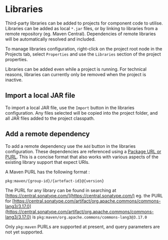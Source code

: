 # Libraries

Third-party libraries can be added to projects for component code to
utilise. Libraries can be added as local `*.jar` files, or by linking to
libraries from a remote repository (eg. Maven Central). Dependencies of remote
libraries will be automatically resolved and included.

To manage libraries configuration, right-click on the project root node in the
Projects tab, select `Properties` and use the `Libraries` section of the project
properties.

Libraries can be added even while a project is running. For technical reasons,
libraries can currently only be removed when the project is inactive.

## Import a local JAR file

To import a local JAR file, use the `Import` button in the libraries
configuration. Any files selected will be copied into the project folder, and
all JAR files added to the project classpath.

## Add a remote dependency

To add a remote dependency use the `Add` button in the libraries configuration.
These dependencies are referenced using a
[Package URL or PURL](https://github.com/package-url/purl-spec). This is a
concise format that also works with various aspects of the existing library
support that expect URIs.

A Maven PURL has the following format :

`pkg:maven/{group-id}/{artefact-id}@{version}`

The PURL for any library can be found in searching at
[https://central.sonatype.com/](https://central.sonatype.com/)
eg. the PURL for
[https://central.sonatype.com/artifact/org.apache.commons/commons-lang3/3.17.0](https://central.sonatype.com/artifact/org.apache.commons/commons-lang3/3.17.0)
is `pkg:maven/org.apache.commons/commons-lang3@3.17.0`

Only `pkg:maven` PURLs are supported at present, and query parameters are not
yet supported.
